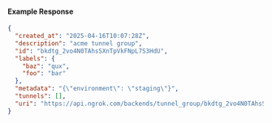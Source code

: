 <!-- Code generated for API Clients. DO NOT EDIT. -->
#### Example Response
```json
{
  "created_at": "2025-04-16T10:07:28Z",
  "description": "acme tunnel group",
  "id": "bkdtg_2vo4N0TAhsSXnTpVkFNpL7S3HdU",
  "labels": {
    "baz": "qux",
    "foo": "bar"
  },
  "metadata": "{\"environment\": \"staging\"}",
  "tunnels": [],
  "uri": "https://api.ngrok.com/backends/tunnel_group/bkdtg_2vo4N0TAhsSXnTpVkFNpL7S3HdU"
}
